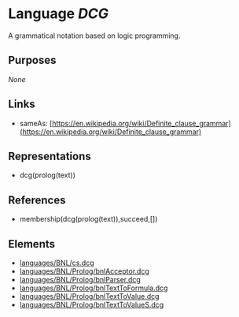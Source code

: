 # Language _DCG_
A grammatical notation based on logic programming.

## Purposes
_None_

## Links
* sameAs: [https://en.wikipedia.org/wiki/Definite_clause_grammar](https://en.wikipedia.org/wiki/Definite_clause_grammar)

## Representations
* dcg(prolog(text))

## References
* membership(dcg(prolog(text)),succeed,[])

## Elements
* [languages/BNL/cs.dcg](../../languages/BNL/cs.dcg)
* [languages/BNL/Prolog/bnlAcceptor.dcg](../../languages/BNL/Prolog/bnlAcceptor.dcg)
* [languages/BNL/Prolog/bnlParser.dcg](../../languages/BNL/Prolog/bnlParser.dcg)
* [languages/BNL/Prolog/bnlTextToFormula.dcg](../../languages/BNL/Prolog/bnlTextToFormula.dcg)
* [languages/BNL/Prolog/bnlTextToValue.dcg](../../languages/BNL/Prolog/bnlTextToValue.dcg)
* [languages/BNL/Prolog/bnlTextToValueS.dcg](../../languages/BNL/Prolog/bnlTextToValueS.dcg)
